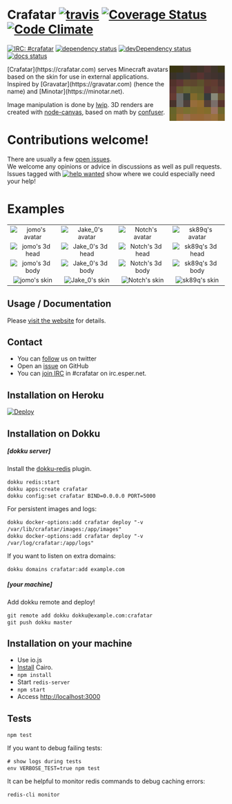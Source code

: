 # Crafatar [![travis](https://img.shields.io/travis/crafatar/crafatar/master.svg?style=flat-square)](https://travis-ci.org/crafatar/crafatar/) [![Coverage Status](https://img.shields.io/coveralls/crafatar/crafatar.svg?style=flat-square)](https://coveralls.io/r/crafatar/crafatar) [![Code Climate](https://img.shields.io/codeclimate/github/crafatar/crafatar.svg?style=flat-square)](https://codeclimate.com/github/crafatar/crafatar)
[![IRC: #crafatar](https://img.shields.io/badge/IRC-%23crafatar-blue.svg?style=flat-square)](https://webchat.esper.net/?channels=crafatar) [![dependency status](https://img.shields.io/david/crafatar/crafatar.svg?style=flat-square)](https://david-dm.org/crafatar/crafatar) [![devDependency status](https://img.shields.io/david/dev/crafatar/crafatar.svg?style=flat-square)](https://david-dm.org/crafatar/crafatar#info=devDependencies) [![docs status](https://inch-ci.org/github/crafatar/crafatar.svg?branch=master&style=flat-square)](https://inch-ci.org/github/crafatar/crafatar)


<img alt="logo" src="lib/public/logo.png" align="right">
[Crafatar](https://crafatar.com) serves Minecraft avatars based on the skin for use in external applications.
Inspired by [Gravatar](https://gravatar.com) (hence the name) and [Minotar](https://minotar.net).

Image manipulation is done by [lwip](https://github.com/EyalAr/lwip). 3D renders are created with [node-canvas](https://github.com/Automattic/node-canvas), based on math by [confuser](https://github.com/confuser/serverless-mc-skin-viewer).

# Contributions welcome!

There are usually a few [open issues](https://github.com/crafatar/crafatar/issues).  
We welcome any opinions or advice in discussions as well as pull requests.  
Issues tagged with [![help wanted](https://i.imgur.com/kkozGKY.png "help wanted")](https://github.com/crafatar/crafatar/labels/help%20wanted) show where we could especially need your help!

# Examples

| | | | |
| :---: | :---: | :---: | :---: |
| ![jomo's avatar](https://crafatar.com/avatars/ae795aa86327408e92ab25c8a59f3ba1?size=128) | ![Jake_0's avatar](https://crafatar.com/avatars/2d5aa9cdaeb049189930461fc9b91cc5?size=128) | ![Notch's avatar](https://crafatar.com/avatars/069a79f444e94726a5befca90e38aaf5?size=128) | ![sk89q's avatar](https://crafatar.com/avatars/0ea8eca3dbf647cc9d1ac64551ca975c?size=128) | ![md_5's avatar](https://crafatar.com/avatars/af74a02d19cb445bb07f6866a861f783?size=128) |
| ![jomo's 3d head](https://crafatar.com/renders/head/ae795aa86327408e92ab25c8a59f3ba1?scale=6) | ![Jake_0's 3d head](https://crafatar.com/renders/head/2d5aa9cdaeb049189930461fc9b91cc5?scale=6) | ![Notch's 3d head](https://crafatar.com/renders/head/069a79f444e94726a5befca90e38aaf5?scale=6) | ![sk89q's 3d head](https://crafatar.com/renders/head/0ea8eca3dbf647cc9d1ac64551ca975c?scale=6) | ![md_5's 3d head](https://crafatar.com/renders/head/af74a02d19cb445bb07f6866a861f783?scale=6) |
| ![jomo's 3d body](https://crafatar.com/renders/body/ae795aa86327408e92ab25c8a59f3ba1?scale=6) | ![Jake_0's 3d body](https://crafatar.com/renders/body/2d5aa9cdaeb049189930461fc9b91cc5?scale=6) | ![Notch's 3d body](https://crafatar.com/renders/body/069a79f444e94726a5befca90e38aaf5?scale=6) | ![sk89q's 3d body](https://crafatar.com/renders/body/0ea8eca3dbf647cc9d1ac64551ca975c?scale=6) | ![md_5's 3d body](https://crafatar.com/renders/body/af74a02d19cb445bb07f6866a861f783?scale=6) |
| ![jomo's skin](https://crafatar.com/skins/ae795aa86327408e92ab25c8a59f3ba1) | ![Jake_0's skin](https://crafatar.com/skins/2d5aa9cdaeb049189930461fc9b91cc5) | ![Notch's skin](https://crafatar.com/skins/069a79f444e94726a5befca90e38aaf5) | ![sk89q's skin](https://crafatar.com/skins/0ea8eca3dbf647cc9d1ac64551ca975c) | ![md_5's skin](https://crafatar.com/skins/af74a02d19cb445bb07f6866a861f783) |

## Usage / Documentation

Please [visit the website](https://crafatar.com) for details.

## Contact

* You can [follow](https://twitter.com/crafatar) us on twitter
* Open an [issue](https://github.com/crafatar/crafatar/issues/) on GitHub
* You can [join IRC](https://webchat.esper.net/?channels=crafatar) in #crafatar on irc.esper.net.

## Installation on Heroku
[![Deploy](https://www.herokucdn.com/deploy/button.svg)](https://heroku.com/deploy)

## Installation on Dokku
##### [dokku server]
Install the [dokku-redis](https://github.com/ohardy/dokku-redis#redis-plugin-for-dokku) plugin.
```shell
dokku redis:start
dokku apps:create crafatar
dokku config:set crafatar BIND=0.0.0.0 PORT=5000
```
For persistent images and logs:
```shell
dokku docker-options:add crafatar deploy "-v /var/lib/crafatar/images:/app/images"
dokku docker-options:add crafatar deploy "-v /var/log/crafatar:/app/logs"
```
If you want to listen on extra domains:
```shell
dokku domains crafatar:add example.com
```
##### [your machine]
Add dokku remote and deploy!
```shell
git remote add dokku dokku@example.com:crafatar
git push dokku master
```

## Installation on your machine
* Use io.js
* [Install](https://github.com/Automattic/node-canvas/wiki) Cairo.
* `npm install`
* Start `redis-server`
* `npm start`
* Access [http://localhost:3000](http://localhost:3000)


## Tests
```shell
npm test
```

If you want to debug failing tests:
```shell
# show logs during tests
env VERBOSE_TEST=true npm test
```

It can be helpful to monitor redis commands to debug caching errors:
```shell
redis-cli monitor
```
